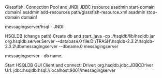 Glassfish. Connection Pool and JNDI JDBC resource
asadmin start-domain domain1
asadmin add-resources path/glassfish-resource.xml
asadmin stop-domain domain1

messagingserver/hsql - JNDI

HSQLDB (change path)
Create db and start.
java -cp ./hsqldb/lib/hsqldb.jar  org.hsqldb.server.Server --database.0 file:D:\TRASH\hsqldb-2.3.2\hsqldb-2.3.2\db\messagingserver --dbname.0 messagingserver

messagingserver - db name.

Start HSQLDB GUI Client and connect:
Driver: org.hsqldb.jdbc.JDBCDriver
Url: jdbc:hsqldb:hsql://localhost:9001/messagingserver

